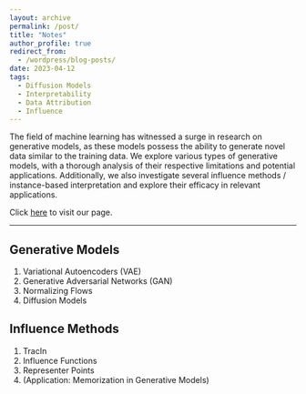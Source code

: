 ```yaml
---
layout: archive
permalink: /post/
title: "Notes"
author_profile: true
redirect_from:
  - /wordpress/blog-posts/
date: 2023-04-12
tags:
  - Diffusion Models
  - Interpretability
  - Data Attribution
  - Influence
---
```


The field of machine learning has witnessed a surge in research on generative models, as these models possess the ability to generate novel data similar to the training data. We explore various types of generative models, with a thorough analysis of their respective limitations and potential applications. Additionally, we also investigate several influence methods / instance-based interpretation and explore their efficacy in relevant applications.

Click [here](https://descriptive-ravioli-e02.notion.site/Generative-Models-5daf5dc59d4c48d29337c6edfaad0927) to visit our page.

---

## Generative Models
1. Variational Autoencoders (VAE)
2. Generative Adversarial Networks (GAN)
3. Normalizing Flows
4. Diffusion Models

## Influence Methods
1. TracIn
2. Influence Functions
3. Representer Points
4. (Application: Memorization in Generative Models)
